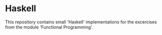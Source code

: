 # Haskell

This repository contains small 'Haskell' implementations for the excercises from the module 'Functional Programming'.
